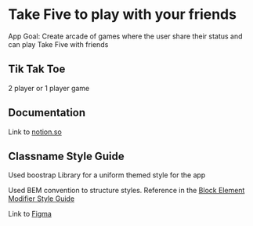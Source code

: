 # Take Five to play with your friends

App Goal: Create arcade of games where the user share their status and can play
Take Five with friends

## Tik Tak Toe

2 player or 1 player game

## Documentation

Link to
[notion.so](https://www.notion.so/Manigames-0d905872689349ee8321e6abf90153bd)

## Classname Style Guide

Used boostrap Library for a uniform themed style for the app

Used BEM convention to structure styles. Reference in the
[Block Element Modifier Style Guide](http://getbem.com/introduction/)

Link to
[Figma](https://www.figma.com/file/1BHNcHHvWU71FQqDLJf1WC/Manigames?node-id=0%3A1)

